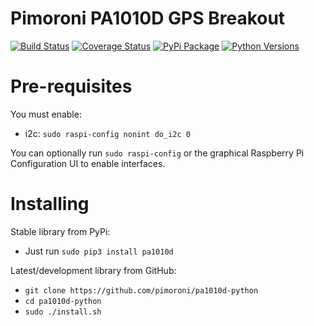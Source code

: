 # Pimoroni PA1010D GPS Breakout

[![Build Status](https://travis-ci.com/pimoroni/pa1010d-python.svg?branch=master)](https://travis-ci.com/pimoroni/pa1010d-python)
[![Coverage Status](https://coveralls.io/repos/github/pimoroni/pa1010d-python/badge.svg?branch=master)](https://coveralls.io/github/pimoroni/pa1010d-python?branch=master)
[![PyPi Package](https://img.shields.io/pypi/v/pa1010d.svg)](https://pypi.python.org/pypi/pa1010d)
[![Python Versions](https://img.shields.io/pypi/pyversions/pa1010d.svg)](https://pypi.python.org/pypi/pa1010d)

# Pre-requisites

You must enable:

* i2c: `sudo raspi-config nonint do_i2c 0`

You can optionally run `sudo raspi-config` or the graphical Raspberry Pi Configuration UI to enable interfaces.

# Installing

Stable library from PyPi:

* Just run `sudo pip3 install pa1010d`

Latest/development library from GitHub:

* `git clone https://github.com/pimoroni/pa1010d-python`
* `cd pa1010d-python`
* `sudo ./install.sh`

